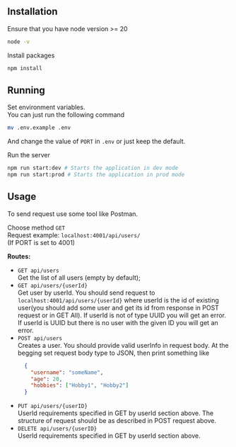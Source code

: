 ## Installation
Ensure that you have node version >= 20
```bash
node -v
```
Install packages
```bash
npm install
```

## Running
Set environment variables.  
You can just run the following command
```bash
mv .env.example .env
```  
And change the value of `PORT` in `.env` or just keep the default.

Run the server
```bash
npm run start:dev # Starts the application in dev mode
npm run start:prod # Starts the application in prod mode
```

## Usage

To send request use some tool like Postman.

Choose method `GET`  
Request example: `localhost:4001/api/users/`  
(If PORT is set to 4001)

**Routes:**
  - `GET api/users`      
      Get the list of all users (empty by default);
  - `GET api/users/{userId}`  
      Get user by userId. You should send request to `localhost:4001/api/users/{userId}` where userId is the id of existing user(you should add some user and get its id from response in POST request or in GET All). If userId is not of type UUID you will get an error. If userId is UUID but there is no user with the given ID you will get an error.
  - `POST api/users`  
      Creates a user. You should provide valid userInfo in request body. At the begging set request body type to JSON, then print something like
      ```json
        {
          "username": "someName",
          "age": 20,
          "hobbies": ["Hobby1", "Hobby2"]
        }
      ```
  - `PUT api/users/{userID}`  
      UserId requirements specified in GET by userId section above. The structure of request should be as described in POST request above.
  - `DELETE api/users/{userID}`  
      UserId requirements specified in GET by userId section above.